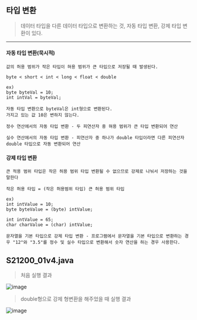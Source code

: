 ## 타입 변환

> 데이터 타입을 다른 데이터 타입으로 변환하는 것, 자동 타입 변환, 강제 타입 변환이 있다.

-----

#### 자동 타입 변환(묵시적)

    값의 허용 범위가 작은 타입이 혀용 범위가 큰 타입으로 저장될 때 발생된다.

    byte < short < int < long < float < double

    ex)
    byte byteVal = 10;
    int intVal = byteVal;
    
    자동 타입 변환으로 byteVal은 int형으로 변환된다.
    가지고 있는 값 10은 변하지 않는다.

    정수 연산에서의 자동 타입 변환 - 두 피연산자 중 혀용 범위가 큰 타입 변환되어 연산

    실수 연산에서의 자동 타입 변환 - 피연산자 중 하나가 double 타입이라면 다른 피연산자 double 타입으로 자동 변환되어 연산

#### 강제 타입 변환

    큰 적용 범위 타입은 작은 허용 범위 타입 변환될 수 없으므로 강제로 나눠서 저장하는 것을 말한다

    작은 허용 타입 = (작은 허용범위 타입) 큰 허용 범위 타입

    ex)
    int intValue = 10;
    byte byteValue = (byte) intValue;

    int intValue = 65;
    char charValue = (char) intValue;

    문자열을 기본 타입으로 강제 타입 변환 - 프로그램에서 문자열을 기본 타입으로 변환하는 경우 "12"와 "3.5"를 정수 및 실수 타입으로 변환해서 숫자 연산을 하는 경우 사용한다.
    
## S21200_01v4.java

> 처음 실행 결과

![image](https://github.com/user-attachments/assets/91616186-27ad-4ba4-905d-53308efb6426)

> double형으로 강제 형변환을 해주었을 때 실행 결과

![image](https://github.com/user-attachments/assets/a3d74d64-8cb5-4546-8213-eb4f90628e7d)

